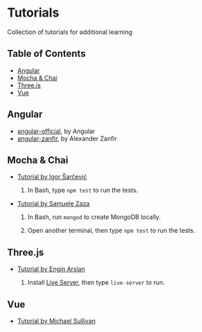 # Tutorials

Collection of tutorials for additional learning


## Table of Contents

- [Angular](#angular)
- [Mocha & Chai](#mocha--chai)
- [Three.js](#threejs)
- [Vue](#vue)


## Angular

- [angular-official](/angular-official), by Angular
- [angular-zanfir](/angular-zanfir), by Alexander Zanfir


## Mocha & Chai

- [Tutorial by Igor Šarčević](https://semaphoreci.com/community/tutorials/getting-started-with-node-js-and-mocha)

    1. In Bash, type `npm test` to run the tests.


- [Tutorial by Samuele Zaza](https://scotch.io/tutorials/test-a-node-restful-api-with-mocha-and-chai)

    1. In Bash, run `mongod` to create MongoDB locally.
    
    1. Open another terminal, then type `npm test` to run the tests.


## Three.js

- [Tutorial by Engin Arslan](https://www.linkedin.com/learning/learning-3d-graphics-on-the-web-with-three-js/)

    1. Install [Live Server](https://github.com/tapio/live-server), then type `live-server` to run.


## Vue

- [Tutorial by Michael Sullivan](https://www.linkedin.com/learning/learning-vue-js/)